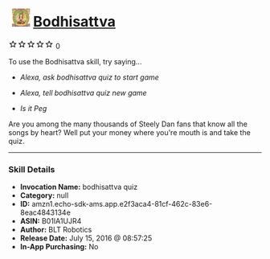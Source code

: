 # &nbsp;<img src="skill_icon" alt="Bodhisattva icon" width="36"> [Bodhisattva](http://alexa.amazon.com/#skills/amzn1.echo-sdk-ams.app.e2f3aca4-81cf-462c-83e6-8eac4843134e)
![0 stars](../../images/ic_star_border_black_18dp_1x.png)![0 stars](../../images/ic_star_border_black_18dp_1x.png)![0 stars](../../images/ic_star_border_black_18dp_1x.png)![0 stars](../../images/ic_star_border_black_18dp_1x.png)![0 stars](../../images/ic_star_border_black_18dp_1x.png) 0

To use the Bodhisattva skill, try saying...

* *Alexa, ask bodhisattva quiz to start game*

* *Alexa, tell bodhisattva quiz new game*

* *Is it Peg*

Are you among the many thousands of Steely Dan fans that know all the songs by heart? Well put your money where you're mouth is and take the quiz.

***

### Skill Details

* **Invocation Name:** bodhisattva quiz
* **Category:** null
* **ID:** amzn1.echo-sdk-ams.app.e2f3aca4-81cf-462c-83e6-8eac4843134e
* **ASIN:** B01IA1UJR4
* **Author:** BLT Robotics
* **Release Date:** July 15, 2016 @ 08:57:25
* **In-App Purchasing:** No
